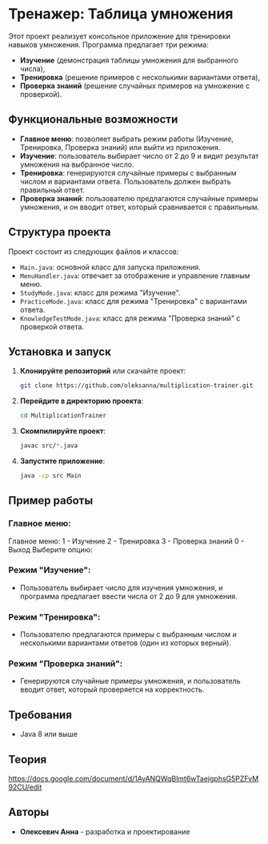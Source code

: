 # Тренажер: Таблица умножения

Этот проект реализует консольное приложение для тренировки навыков умножения. Программа предлагает три режима: 
- **Изучение** (демонстрация таблицы умножения для выбранного числа),
- **Тренировка** (решение примеров с несколькими вариантами ответа),
- **Проверка знаний** (решение случайных примеров на умножение с проверкой).

## Функциональные возможности

- **Главное меню**: позволяет выбрать режим работы (Изучение, Тренировка, Проверка знаний) или выйти из приложения.
- **Изучение**: пользователь выбирает число от 2 до 9 и видит результат умножения на выбранное число.
- **Тренировка**: генерируются случайные примеры с выбранным числом и вариантами ответа. Пользователь должен выбрать правильный ответ.
- **Проверка знаний**: пользователю предлагаются случайные примеры умножения, и он вводит ответ, который сравнивается с правильным.

## Структура проекта

Проект состоит из следующих файлов и классов:

- `Main.java`: основной класс для запуска приложения.
- `MenuHandler.java`: отвечает за отображение и управление главным меню.
- `StudyMode.java`: класс для режима "Изучение".
- `PracticeMode.java`: класс для режима "Тренировка" с вариантами ответа.
- `KnowledgeTestMode.java`: класс для режима "Проверка знаний" с проверкой ответа.

## Установка и запуск

1. **Клонируйте репозиторий** или скачайте проект:
    ```bash
    git clone https://github.com/oleksanna/multiplication-trainer.git
    ```
2. **Перейдите в директорию проекта**:
    ```bash
    cd MultiplicationTrainer
    ```

3. **Скомпилируйте проект**:
    ```bash
    javac src/*.java
    ```

4. **Запустите приложение**:
    ```bash
    java -cp src Main
    ```

## Пример работы

### Главное меню:
Главное меню: 1 - Изучение 2 - Тренировка 3 - Проверка знаний 0 - Выход Выберите опцию:

### Режим "Изучение":
- Пользователь выбирает число для изучения умножения, и программа предлагает ввести числа от 2 до 9 для умножения.

### Режим "Тренировка":
- Пользователю предлагаются примеры с выбранным числом и несколькими вариантами ответов (один из которых верный).

### Режим "Проверка знаний":
- Генерируются случайные примеры умножения, и пользователь вводит ответ, который проверяется на корректность.

## Требования

- Java 8 или выше

## Теория

https://docs.google.com/document/d/1AyANQWqBlmt6wTaejgphsG5PZFvM92CU/edit

## Авторы

- **Олексевич Анна** - разработка и проектирование
